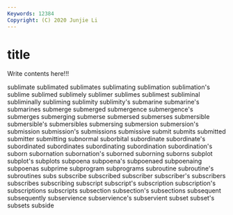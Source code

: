 ```yaml
---
Keywords: 12384
Copyright: (C) 2020 Junjie Li
---
```


# title

Write contents here!!!

sublimate 
sublimated 
sublimates 
sublimating 
sublimation 
sublimation's 
sublime 
sublimed 
sublimely 
sublimer
sublimes 
sublimest 
subliminal 
subliminally 
subliming 
sublimity 
sublimity's 
submarine 
submarine's 
submarines
submerge 
submerged 
submergence 
submergence's 
submerges 
submerging 
submerse 
submersed 
submerses 
submersible
submersible's 
submersibles 
submersing 
submersion 
submersion's 
submission 
submission's 
submissions 
submissive 
submit
submits 
submitted 
submitter 
submitting 
subnormal 
suborbital 
subordinate 
subordinate's 
subordinated 
subordinates
subordinating 
subordination 
subordination's 
suborn 
subornation 
subornation's 
suborned 
suborning 
suborns 
subplot
subplot's 
subplots 
subpoena 
subpoena's 
subpoenaed 
subpoenaing 
subpoenas 
subprime 
subprogram 
subprograms
subroutine 
subroutine's 
subroutines 
subs 
subscribe 
subscribed 
subscriber 
subscriber's 
subscribers 
subscribes
subscribing 
subscript 
subscript's 
subscription 
subscription's 
subscriptions 
subscripts 
subsection 
subsection's 
subsections
subsequent 
subsequently 
subservience 
subservience's 
subservient 
subset 
subset's 
subsets 
subside 
